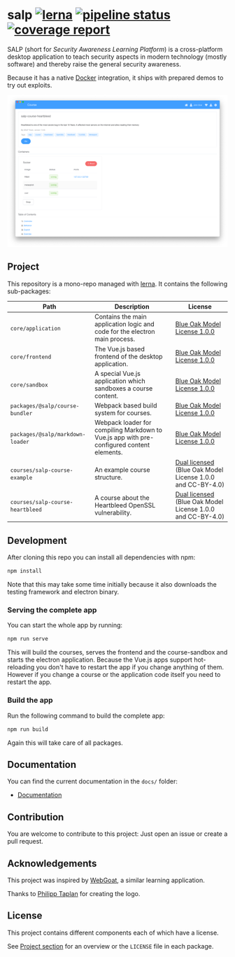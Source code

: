 # salp [![lerna](https://img.shields.io/badge/maintained%20with-lerna-cc00ff.svg)](https://lernajs.io/) [![pipeline status](https://gitlab.com/salp-app/salp/badges/master/pipeline.svg)](https://gitlab.com/salp-app/salp/commits/master) [![coverage report](https://gitlab.com/salp-app/salp/badges/master/coverage.svg)](https://gitlab.com/salp-app/salp/commits/master)

SALP (short for *Security Awareness Learning Platform*) is a cross-platform desktop application to teach security aspects in modern technology (mostly software) and thereby raise the general security awareness.

Because it has a native [Docker](https://www.docker.com/) integration, it ships with prepared demos to try out exploits.

![Screenshot Course Detail](./docs/.vuepress/public/assets/img/screenshots/course_detail.png)

## Project
This repository is a mono-repo managed with [lerna](https://lernajs.io/). It contains the following sub-packages:

| Path                             | Description                                                                               | License                                                                                                |
|----------------------------------|-------------------------------------------------------------------------------------------|--------------------------------------------------------------------------------------------------------|
| `core/application`               | Contains the main application logic and code for the electron main process.               | [Blue Oak Model License 1.0.0](./core/application/LICENSE)                                             |
| `core/frontend`                  | The Vue.js based frontend of the desktop application.                                     | [Blue Oak Model License 1.0.0](./core/frontend/LICENSE)                                                |
| `core/sandbox`                   | A special Vue.js application which sandboxes a course content.                            | [Blue Oak Model License 1.0.0](./core/course-sandbox/LICENSE)                                          |
| `packages/@salp/course-bundler`  | Webpack based build system for courses.                                                   | [Blue Oak Model License 1.0.0](./packages/@salp/course-bundler/LICENSE)                                |
| `packages/@salp/markdown-loader` | Webpack loader for compiling Markdown to Vue.js app with pre-configured content elements. | [Blue Oak Model License 1.0.0](./packages/@salp/markdown-loader/LICENSE)                               |
| `courses/salp-course-example`    | An example course structure.                                                              | [Dual licensed](./courses/salp-course-example/LICENSE) (Blue Oak Model License 1.0.0 and CC-BY-4.0)   |
| `courses/salp-course-heartbleed` | A course about the Heartbleed OpenSSL vulnerability.                                      | [Dual licensed](./courses/salp-course-heartbleed/LICENSE) (Blue Oak Model License 1.0.0 and CC-BY-4.0) |

## Development
After cloning this repo you can install all dependencies with npm:
```sh
npm install
```

Note that this may take some time initially because it also downloads the testing framework and electron binary.

### Serving the complete app
You can start the whole app by running:
```sh
npm run serve
```

This will build the courses, serves the frontend and the course-sandbox and starts the electron application. Because the Vue.js apps support hot-reloading you don't have to restart the app if you change anything of them. However if you change a course or the application code itself you need to restart the app.

### Build the app
Run the following command to build the complete app:
```sh
npm run build
```

Again this will take care of all packages.

## Documentation
You can find the current documentation in the `docs/` folder:
* [Documentation](./docs)

## Contribution
You are welcome to contribute to this project: Just open an issue or create a pull request.

## Acknowledgements
This project was inspired by [WebGoat](https://www.owasp.org/index.php/Category:OWASP_WebGoat_Project), a similar learning application.

Thanks to [Philipp Taplan](https://taplan.artstation.com/) for creating the logo.

## License
This project contains different components each of which have a license.

See [Project section](#Project) for an overview or the `LICENSE` file in each package.

